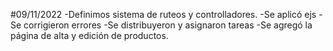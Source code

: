 #09/11/2022
-Definimos sistema de ruteos y controlladores.
-Se aplicó ejs
-Se corrigieron errores
-Se distribuyeron y asignaron tareas
-Se agregó la página de alta y edición de productos.